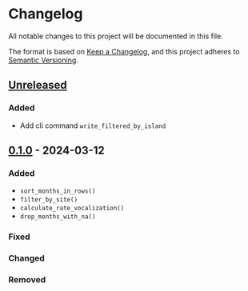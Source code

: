 # Changelog

All notable changes to this project will be documented in this file.

The format is based on [Keep a Changelog](https://keepachangelog.com/en/1.0.0/),
and this project adheres to [Semantic Versioning](https://semver.org/spec/v2.0.0.html).

## [Unreleased]

### Added
- Add cli command `write_filtered_by_island`

## [0.1.0] - 2024-03-12

### Added
- `sort_months_in_rows()`
- `filter_by_site()`
- `calculate_rate_vocalization()`
- `drop_months_with_na()`

### Fixed

### Changed

### Removed

[unreleased]: https://github.com/IslasGECI/calling_rate_r/compare/v0.1.0...HEAD
[0.1.0]: https://github.com/IslasGECI/calling_rate_r/compare/v0.0.1...v0.1.0
[0.0.1]: https://github.com/IslasGECI/calling_rate_r/releases/tag/v0.0.1
